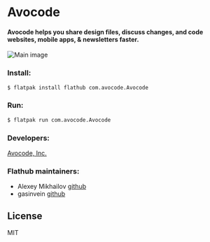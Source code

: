# Avocode
#### Avocode helps you share design files, discuss changes, and code websites, mobile apps, & newsletters faster.


 ![Main image](https://raw.githubusercontent.com/flathub/com.avocode.Avocode/master/screenshots/avocode_main.png)

### Install:

```sh
$ flatpak install flathub com.avocode.Avocode
```

### Run:


```sh
$ flatpak run com.avocode.Avocode
```
### Developers:
[Avocode, Inc.](https://avocode.com/ "Avocode, Inc.")
### Flathub maintainers:
* Alexey Mikhailov [github](https://github.com/amikha1lov "amikha1lov")
* gasinvein [github](https://github.com/gasinvein "gasinvein")


License
----

MIT


